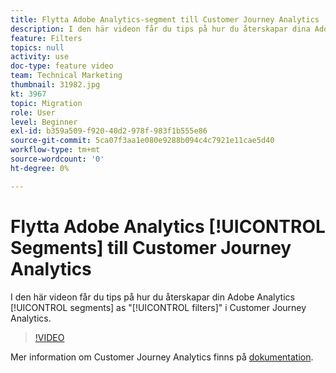 ```yaml
---
title: Flytta Adobe Analytics-segment till Customer Journey Analytics
description: I den här videon får du tips på hur du återskapar dina Adobe Analytics-segment som"filter" i Customer Journey Analytics.
feature: Filters
topics: null
activity: use
doc-type: feature video
team: Technical Marketing
thumbnail: 31982.jpg
kt: 3967
topic: Migration
role: User
level: Beginner
exl-id: b359a509-f920-40d2-978f-983f1b555e86
source-git-commit: 5ca07f3aa1e080e9288b094c4c7921e11cae5d40
workflow-type: tm+mt
source-wordcount: '0'
ht-degree: 0%

---
```


# Flytta Adobe Analytics [!UICONTROL Segments] till Customer Journey Analytics

I den här videon får du tips på hur du återskapar din Adobe Analytics [!UICONTROL segments] as &quot;[!UICONTROL filters]&quot; i Customer Journey Analytics.

>[!VIDEO](https://video.tv.adobe.com/v/31982/?quality=12)

Mer information om Customer Journey Analytics finns på [dokumentation](https://experienceleague.adobe.com/docs/analytics-platform/using/cja-landing.html).

